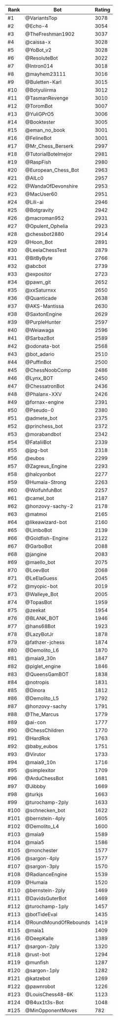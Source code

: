 Rank|Bot|Rating
---|---|---
#1|@VariantsTop|3078
#2|@Echo-4|3054
#3|@TheFreshman1902|3037
#4|@caissa-x|3028
#5|@YoBot_v2|3028
#6|@ResoluteBot|3022
#7|@Intron014|3018
#8|@mayhem23111|3016
#9|@Buletten-Karl|3015
#10|@Botyuliirma|3012
#11|@TasmanRevenge|3010
#12|@ToromBot|3007
#13|@YuliGPrO5|3006
#14|@Booktester|3005
#15|@eman_no_book|3001
#16|@FelineBot|3001
#17|@Mr_Chess_Berserk|2997
#18|@TutorialBotelmejor|2981
#19|@RaspFish|2980
#20|@European_Chess_Bot|2963
#21|@AILc0|2957
#22|@WandaOfDevonshire|2953
#23|@MacUser60|2951
#24|@Lili-ai|2946
#25|@Botgravity|2942
#26|@macroman952|2931
#27|@Opulent_Ophelia|2923
#28|@chessbot2880|2914
#29|@Hoon_Bot|2891
#30|@LeelaChessTest|2879
#31|@BitByByte|2766
#32|@abcbot|2739
#33|@expositor|2723
#34|@pawn_git|2652
#35|@xxSaturnxx|2650
#36|@Quanticade|2638
#37|@AKS-Mantissa|2630
#38|@SaxtonEngine|2629
#39|@PurpleHunter|2597
#40|@Weiawaga|2596
#41|@SarbazBot|2589
#42|@odonata-bot|2568
#43|@bot_adario|2510
#44|@PuffinBot|2500
#45|@ChessNoobComp|2486
#46|@Lynx_BOT|2450
#47|@ChessatronBot|2436
#48|@Phalanx-XXV|2426
#49|@fornax-engine|2391
#50|@Pseudo-0|2380
#51|@admete_bot|2375
#52|@princhess_bot|2372
#53|@morabandbot|2342
#54|@FataliiBot|2339
#55|@jpg-bot|2318
#56|@eubos|2299
#57|@Zagreus_Engine|2293
#58|@halcyonbot|2277
#59|@Humaia-Strong|2263
#60|@WolfuhfuhBot|2257
#61|@camel_bot|2187
#62|@honzovy-sachy-2|2178
#63|@matmoi|2165
#64|@likeawizard-bot|2160
#65|@LimboBot|2139
#66|@Goldfish-Engine|2122
#67|@GarboBot|2088
#68|@jangine|2083
#69|@maello_bot|2075
#70|@LoevBot|2068
#71|@LeElaGuess|2045
#72|@myopic-bot|2019
#73|@Walleye_Bot|2005
#74|@TopasBot|1959
#75|@zeekat|1954
#76|@BLANK_BOT|1946
#77|@hans68Bot|1923
#78|@LazyBotJr|1878
#79|@fathzer-jchess|1874
#80|@Demolito_L6|1870
#81|@maia9_30n|1847
#82|@piglet_engine|1846
#83|@QueensGamBOT|1838
#84|@notropis|1831
#85|@Dinora|1812
#86|@Demolito_L5|1792
#87|@honzovy-sachy|1791
#88|@The_Marcus|1779
#89|@ai-con|1777
#90|@ChessChildren|1770
#91|@HardRok|1763
#92|@baby_eubos|1751
#93|@Virutor|1733
#94|@maia9_10n|1716
#95|@simplexitor|1709
#96|@ArduChessBot|1681
#97|@Jibbby|1669
#98|@turkjs|1663
#99|@turochamp-2ply|1633
#100|@schnecken_bot|1622
#101|@bernstein-4ply|1605
#102|@Demolito_L4|1600
#103|@maia9|1589
#104|@maia5|1586
#105|@monchester|1577
#106|@sargon-4ply|1577
#107|@sargon-3ply|1570
#108|@RadianceEngine|1539
#109|@Humaia|1520
#110|@bernstein-2ply|1469
#111|@DavidsGuterBot|1469
#112|@turochamp-1ply|1457
#113|@botTideEval|1435
#114|@RoundMoundOfRebounds|1419
#115|@maia1|1409
#116|@DeepKalle|1389
#117|@sargon-2ply|1320
#118|@rust-bot|1294
#119|@munfish|1287
#120|@sargon-1ply|1282
#121|@katzebot|1269
#122|@pawnrobot|1226
#123|@LouisChess48-6K|1123
#124|@B4ux1t3s-Bot|1048
#125|@MinOpponentMoves|782
